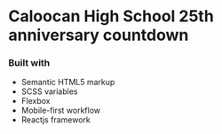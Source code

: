 # Caloocan High School 25th anniversary countdown

### Built with

- Semantic HTML5 markup
- SCSS variables
- Flexbox
- Mobile-first workflow
- Reactjs framework